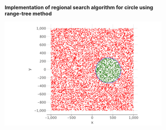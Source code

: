 ### Implementation of regional search algorithm for circle using range-tree method
![example](example/plot.png)